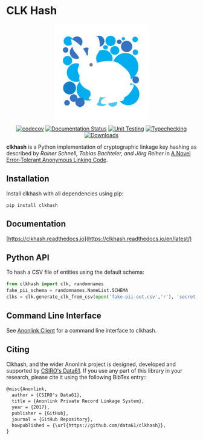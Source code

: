 # CLK Hash

<p align="center">
  <img alt="Clkhash Logo" src="./docs/_static/logo.svg" width="250" />
</p>

<div align="center">

[![codecov](https://codecov.io/gh/data61/clkhash/branch/main/graph/badge.svg)](https://codecov.io/gh/data61/clkhash)
[![Documentation Status](https://readthedocs.org/projects/clkhash/badge/?version=latest)](http://clkhash.readthedocs.io/en/latest/?badge=latest)
[![Unit Testing](https://github.com/data61/clkhash/actions/workflows/unittests.yml/badge.svg)](https://github.com/data61/clkhash/actions/workflows/unittests.yml)
[![Typechecking](https://github.com/data61/clkhash/actions/workflows/typechecking.yml/badge.svg)](https://github.com/data61/clkhash/actions/workflows/typechecking.yml)
[![Downloads](https://pepy.tech/badge/clkhash)](https://pepy.tech/project/clkhash)

</div>

**clkhash** is a Python implementation of cryptographic linkage key hashing as described by _Rainer Schnell, Tobias Bachteler, and Jörg Reiher_ in
[A Novel Error-Tolerant Anonymous Linking Code](https://papers.ssrn.com/sol3/papers.cfm?abstract_id=3549247).

## Installation

Install clkhash with all dependencies using pip:

    pip install clkhash


## Documentation

[https://clkhash.readthedocs.io](https://clkhash.readthedocs.io/en/latest/)


## Python API

To hash a CSV file of entities using the default schema:

```python
from clkhash import clk, randomnames
fake_pii_schema = randomnames.NameList.SCHEMA
clks = clk.generate_clk_from_csv(open('fake-pii-out.csv','r'), 'secret', fake_pii_schema)
```

## Command Line Interface

See [Anonlink Client](https://github.com/data61/anonlink-client) for a command line interface to clkhash.

## Citing

Clkhash, and the wider Anonlink project is designed, developed and supported by 
[CSIRO's Data61](https://www.data61.csiro.au). If you use any part of this library in your research, please 
cite it using the following BibTex entry::

    @misc{Anonlink,
      author = {CSIRO's Data61},
      title = {Anonlink Private Record Linkage System},
      year = {2017},
      publisher = {GitHub},
      journal = {GitHub Repository},
      howpublished = {\url{https://github.com/data61/clkhash}},
    }
